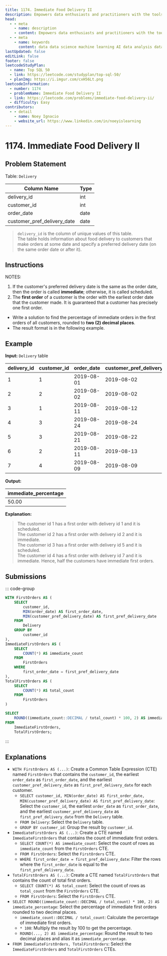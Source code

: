```yaml
---
title: 1174. Immediate Food Delivery II
description: Empowers data enthusiasts and practitioners with the tools and knowledge to unlock the potential of data.
head:
  - - meta
    - name: description
    - content: Empowers data enthusiasts and practitioners with the tools and knowledge to unlock the potential of data.
  - - meta
    - name: keywords
      content: data data science machine learning AI data analysis data-driven data enthusiasts data practitioners
lastUpdated: false
editLink: false
footer: false
leetcodeStudyPlan:
  - name: Top SQL 50
  - link: https://leetcode.com/studyplan/top-sql-50/
  - planImg: https://i.imgur.com/cxH56Lt.png
leetcodeInformation:
  - number: 1174
  - problemName: Immediate Food Delivery II
  - link: https://leetcode.com/problems/immediate-food-delivery-ii/
  - difficulty: Easy
contributors:
  - - detail
    - name: Noey Ignacio
    - website_url: https://www.linkedin.com/in/noeyislearning
---
```


# 1174. Immediate Food Delivery II

## Problem Statement

Table: `Delivery`

<ScrollableTableContainer>

| Column Name                 | Type |
| --------------------------- | ---- |
| delivery_id                 | int  |
| customer_id                 | int  |
| order_date                  | date |
| customer_pref_delivery_date | date |

</ScrollableTableContainer>

> `delivery_id` is the column of unique values of this table.  
> The table holds information about food delivery to customers that make orders at some date and specify a preferred delivery date (on the same order date or after it).

## Instructions

NOTES:

1. If the customer's preferred delivery date is the same as the order date, then the order is called **immediate**; otherwise, it is called scheduled.
2. The **first order** of a customer is the order with the earliest order date that the customer made. It is guaranteed that a customer has precisely one first order.

- Write a solution to find the percentage of immediate orders in the first orders of all customers, rounded to **two (2) decimal places**.
- The result format is in the following example.

## Example

**Input:** `Delivery` table

<ScrollableTableContainer>

| delivery_id | customer_id | order_date | customer_pref_delivery_date |
| ----------- | ----------- | ---------- | --------------------------- |
| 1           | 1           | 2019-08-01 | 2019-08-02                  |
| 2           | 2           | 2019-08-02 | 2019-08-02                  |
| 3           | 1           | 2019-08-11 | 2019-08-12                  |
| 4           | 3           | 2019-08-24 | 2019-08-24                  |
| 5           | 3           | 2019-08-21 | 2019-08-22                  |
| 6           | 2           | 2019-08-11 | 2019-08-13                  |
| 7           | 4           | 2019-08-09 | 2019-08-09                  |

</ScrollableTableContainer>

**Output:**

<ScrollableTableContainer>

| immediate_percentage |
| -------------------- |
| 50.00                |

</ScrollableTableContainer>

**Explanation:**

> The customer id 1 has a first order with delivery id 1 and it is scheduled.  
> The customer id 2 has a first order with delivery id 2 and it is immediate.  
> The customer id 3 has a first order with delivery id 5 and it is scheduled.  
> The customer id 4 has a first order with delivery id 7 and it is immediate.
> Hence, half the customers have immediate first orders.

## Submissions

::: code-group

```sql [PostgreSQL] :line-numbers
WITH FirstOrders AS (
    SELECT
        customer_id,
        MIN(order_date) AS first_order_date,
        MIN(customer_pref_delivery_date) AS first_pref_delivery_date
    FROM
        Delivery
    GROUP BY
        customer_id
),
ImmediateFirstOrders AS (
    SELECT
        COUNT(*) AS immediate_count
    FROM
        FirstOrders
    WHERE
        first_order_date = first_pref_delivery_date
),
TotalFirstOrders AS (
    SELECT
        COUNT(*) AS total_count
    FROM
        FirstOrders
)

SELECT
    ROUND((immediate_count::DECIMAL / total_count) * 100, 2) AS immediate_percentage
FROM
    ImmediateFirstOrders,
    TotalFirstOrders;
```

:::

## Explanations

<CustomAccordion title="PostgreSQL" submitted_by="@noeyislearning" submit_website_url="https://www.linkedin.com/in/noeyislearning" :collapsed=false>

- `WITH FirstOrders AS (...)`: Create a Common Table Expression (CTE) named `FirstOrders` that contains the `customer_id`, the earliest `order_date` as `first_order_date`, and the earliest `customer_pref_delivery_date` as `first_pref_delivery_date` for each customer.
  - `SELECT customer_id, MIN(order_date) AS first_order_date, MIN(customer_pref_delivery_date) AS first_pref_delivery_date`: Select the `customer_id`, the earliest `order_date` as `first_order_date`, and the earliest `customer_pref_delivery_date` as `first_pref_delivery_date` from the `Delivery` table.
  - `FROM Delivery`: Select the `Delivery` table.
  - `GROUP BY customer_id`: Group the result by `customer_id`.
- `ImmediateFirstOrders AS (...)`: Create a CTE named `ImmediateFirstOrders` that contains the count of immediate first orders.
  - `SELECT COUNT(*) AS immediate_count`: Select the count of rows as `immediate_count` from the `FirstOrders` CTE.
  - `FROM FirstOrders`: Select the `FirstOrders` CTE.
  - `WHERE first_order_date = first_pref_delivery_date`: Filter the rows where the `first_order_date` is equal to the `first_pref_delivery_date`.
- `TotalFirstOrders AS (...)`: Create a CTE named `TotalFirstOrders` that contains the count of total first orders.
  - `SELECT COUNT(*) AS total_count`: Select the count of rows as `total_count` from the `FirstOrders` CTE.
  - `FROM FirstOrders`: Select the `FirstOrders` CTE.
- `SELECT ROUND((immediate_count::DECIMAL / total_count) * 100, 2) AS immediate_percentage`: Select the percentage of immediate first orders rounded to two decimal places.
  - `immediate_count::DECIMAL / total_count`: Calculate the percentage of immediate first orders.
  - `* 100`: Multiply the result by 100 to get the percentage.
  - `ROUND(..., 2) AS immediate_percentage`: Round the result to two decimal places and alias it as `immediate_percentage`.
- `FROM ImmediateFirstOrders, TotalFirstOrders`: Select the `ImmediateFirstOrders` and `TotalFirstOrders` CTEs.

</CustomAccordion>
